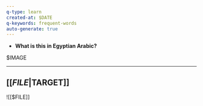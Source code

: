 ```yaml
---
q-type: learn
created-at: $DATE
q-keywords: frequent-words
auto-generate: true
---
```


- **What is this in Egyptian Arabic?**

$IMAGE

---

## [[$FILE|$TARGET]]

![[$FILE]]